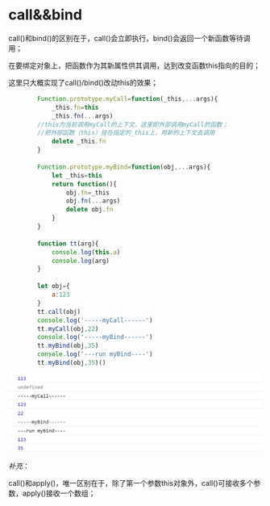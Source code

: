 # call&&bind

call()和bind()的区别在于，call()会立即执行，bind()会返回一个新函数等待调用；

在要绑定对象上，把函数作为其新属性供其调用，达到改变函数this指向的目的；

这里只大概实现了call()/bind()改动this的效果；

```js
        Function.prototype.myCall=function(_this,...args){
            _this.fn=this
            _this.fn(...args)
        //this为当前调用myCall的上下文，这里即外部调用myCall的函数；
        //把外部函数（this）挂在指定的_this上，用新的上下文去调用
            delete _this.fn
        }

        Function.prototype.myBind=function(obj,...args){
            let _this=this
            return function(){
                obj.fn=_this
                obj.fn(...args)
                delete obj.fn
            }
        }

        function tt(arg){
            console.log(this.a)
            console.log(arg)
        }

        let obj={
            a:123
        }
        tt.call(obj)
        console.log('-----myCall------')
        tt.myCall(obj,22)
        console.log('-----myBind------')
        tt.myBind(obj,35)
        console.log('---run myBind----')
        tt.myBind(obj,35)()
```

![callBind](./img/call-bind.png)

*补充*：

call()和apply()，唯一区别在于，除了第一个参数this对象外，call()可接收多个参数，apply()接收一个数组；
